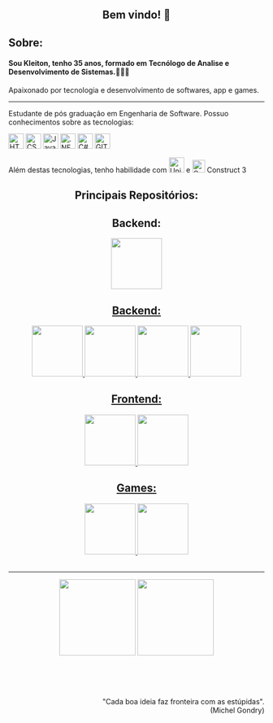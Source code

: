    <h2 align="center">Bem vindo! 👋</h2>

   <h2>Sobre:</h2>
   <h4>Sou Kleiton, tenho 35 anos, formado em Tecnólogo de Analise e Desenvolvimento de Sistemas.👨🏻‍🎓</h4>
   <p>Apaixonado por tecnologia e desenvolvimento de softwares, app e games.</p>
   <hr>

   <p>Estudante de pós graduação em Engenharia de Software. Possuo conhecimentos sobre as tecnologias:
   </p>

   <p>
      <img src="https://img.shields.io/badge/HTML5-E34F26?style=for-the-badge&logo=html5&logoColor=white" alt="HTML"height="30">
      <img src="https://img.shields.io/badge/CSS3-1572B6?style=for-the-badge&logo=css3&logoColor=white" height="30" alt="CSS">
      <img src="https://img.shields.io/badge/JavaScript-F7DF1E?style=for-the-badge&logo=javascript&logoColor=black" height="30" alt="JavaScript"> 
      <img src="https://img.shields.io/badge/.NET-5C2D91?style=for-the-badge&logo=.net&logoColor=white" alt=".NET" height="30">  
      <img src="https://img.shields.io/badge/C%23-239120?style=for-the-badge&logo=c-sharp&logoColor=white" alt="C#" height="30">
      <img src="https://img.shields.io/badge/GIT-E44C30?style=for-the-badge&logo=git&logoColor=white" height="30" alt="GIT"> 
  </p>
   <p>
   Além destas tecnologias, tenho habilidade com <img src="https://img.shields.io/badge/Unity-100000?style=for-the-badge&logo=unity&logoColor=white" height="30" alt="Unity"> e <img src="https://construct-static.com/images/v1016/r/global/construct-3-logo_v43.png" height="25" alt="Construct"> Construct 3
   </p>
   <h2 align="center">Principais Repositórios:</h2>
   
   <h2 align="center">Backend:</h2>
   <div align="center">
   <a href="https://github.com/KleitonMQ/ProjetoMVC"> <img src="https://github-readme-stats.vercel.app/api/pin/?username=kleitonmq&repo=ProjetoMVC&show_icons=true&theme=cobalt" alt="" height="100">
   </div>
   
   
   <h2 align="center">Backend:</h2>
   <div align="center">
   
   <a href="https://github.com/KleitonMQ/payment-api"> <img src="https://github-readme-stats.vercel.app/api/pin/?username=kleitonmq&repo=payment-api&show_icons=true&theme=cobalt" alt="" height="100">
   <a href="https://github.com/KleitonMQ/APIDotNet"> <img src="https://github-readme-stats.vercel.app/api/pin/?username=kleitonmq&repo=APIDotNet&show_icons=true&theme=cobalt" alt="" height="100">
   <a href="https://github.com/KleitonMQ/Registro-de-Series"> <img src="https://github-readme-stats.vercel.app/api/pin/?username=kleitonmq&repo=Registro-de-Series&show_icons=true&theme=cobalt" alt="" height="100">
   <a href="https://github.com/KleitonMQ/API-vendas"> <img src="https://github-readme-stats.vercel.app/api/pin/?username=kleitonmq&repo=API-vendas&show_icons=true&theme=cobalt" alt="" height="100">
   </div>
   
   
   <h2 align="center">Frontend:</h2>
   <div align="center">
   <a href="https://github.com/KleitonMQ/mundo-invertido"> <img src="https://github-readme-stats.vercel.app/api/pin/?username=kleitonmq&repo=mundo-invertido&show_icons=true&theme=cobalt" alt="" height="100">
   <a href="https://github.com/KleitonMQ/Pokedex-Resumida"> <img src="https://github-readme-stats.vercel.app/api/pin/?username=kleitonmq&repo=Pokedex-Resumida&show_icons=true&theme=cobalt" alt="" height="100">
   </div>
   <h2 align="center">Games:</h2>
   
   
   
   <div align="center">
   <a href="https://github.com/KleitonMQ/Heru-Faira"> <img src="https://github-readme-stats.vercel.app/api/pin/?username=kleitonmq&repo=Heru-Faira&show_icons=true&theme=cobalt" alt="" height="100">
   <a href="https://github.com/KleitonMQ/UnityGame"> <img src="https://github-readme-stats.vercel.app/api/pin/?username=kleitonmq&repo=UnityGame&show_icons=true&theme=cobalt" alt="" height="100"></a>
   </div>
   <br><hr>
<p align="center">
   <img src="https://github-readme-stats.vercel.app/api/top-langs/?username=kleitonmq&layout=compact&show_icons=true&theme=cobalt" alt="" height="150"> 
   <img src="https://github-readme-stats.vercel.app/api?username=kleitonmq&show_icons=true&theme=cobalt" alt="" height="150">
   </p>
      <br><br><br>
      <p align="right">"Cada boa ideia faz fronteira com as estúpidas".<br>(Michel Gondry)</p>
      
<!--
**KleitonMQ/KleitonMQ** is a ✨ _special_ ✨ repository because its `README.md` (this file) appears on your GitHub profile.

Here are some ideas to get you started:

- 🔭 I’m currently working on ...
- 🌱 I’m currently learning ...
- 👯 I’m looking to collaborate on ...
- 🤔 I’m looking for help with ...
- 💬 Ask me about ...
- 📫 How to reach me: ...
- 😄 Pronouns: ...
- ⚡ Fun fact: ...
-->

